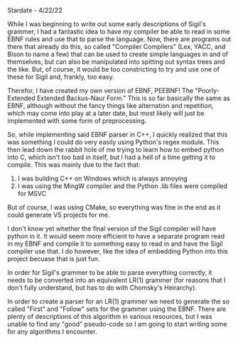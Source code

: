 Stardate - 4/22/22

While I was beginning to write out some early descriptions of Sigil's grammer, I had a fantastic idea to have my compiler be able to read in some EBNF rules and use that to parse the language.
Now, there are programs out there that already do this, so called "Compiler Compilers" (Lex, YACC, and Bison to name a few) that can be used to create simple languages in and of themselves, but can also be manipulated into spitting out syntax trees and the like. But, of course, it would be too constricting to try and use one of these for Sigil and, frankly, too easy.

Therefor, I have created my own version of EBNF, PEEBNF! The "Poorly-Extended Extended Backus-Naur Form." This is so far basically the same as EBNF, although without the fancy things like alternation and repetition, which may come into play at a later date, but most likely will just be implemented with some form of preprocessing.

So, while implementing said EBNF parser in C++, I quickly realized that this was something I could do very easily using Python's regex module. This then lead down the rabbit hole of me trying to learn how to embed python into C, which isn't too bad in itself, but I had a hell of a time getting it to compile. 
This was mainly due to the fact that:
1) I was building C++ on Windows which is always annoying
2) I was using the MingW compiler and the Python .lib files were compiled for MSVC

But of course, I was using CMake, so everything was fine in the end as it could generate VS projects for me.

I don't know yet whether the final version of the Sigil compiler will have python in it. It would seem more efficient to have a separate program read in my EBNF and compile it to something easy to read in and have the Sigil compiler use that. I do however, like the idea of embedding Python into this project becuase that is just fun.

In order for Sigil's grammer to be able to parse everything correctly, it needs to be converted into an equivalent LR(1) grammer (for reasons that I don't fully understand, but has to do with Chomsky's Heirarchy).

In order to create a parser for an LR(1) grammer we need to generate the so called "First" and "Follow" sets for the grammer using the EBNF. There are plenty of descriptions of this algorithm in various resources, but I was unable to find any "good" pseudo-code so I am going to start writing some for any algorithms I encounter.